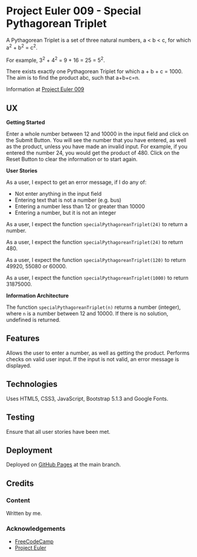 # Project Euler 009 - Special Pythagorean Triplet

A Pythagorean Triplet is a set of three natural numbers, a < b < c, for which a<sup>2</sup> + b<sup>2</sup> = c<sup>2</sup>.

For example, 3<sup>2</sup> + 4<sup>2</sup> = 9 + 16 = 25 = 5<sup>2</sup>.

There exists exactly one Pythagorean Triplet for which a + b + c = 1000.
The aim is to find the product abc, such that a+b+c=n.

Information at [Project Euler 009](https://projecteuler.net/problem=9)

## UX

**Getting Started**

Enter a whole number between 12 and 10000 in the input field and click on the Submit Button.  You will see the number that you have entered, as well as the product, unless you have made an invalid input.  For example, if you entered the number 24, you would get the product of 480.  Click on the Reset Button to clear the information or to start again.

**User Stories**

As a user, I expect to get an error message, if I do any of:


- Not enter anything in the input field
- Entering text that is not a number (e.g. bus)
- Entering a number less than 12 or greater than 10000
- Entering a number, but it is not an integer

As a user, I expect the function `specialPythagoreanTriplet(24)` to return a number.

As a user, I expect the function `specialPythagoreanTriplet(24)` to return 480.

As a user, I expect the function `specialPythagoreanTriplet(120)` to return 49920, 55080 or 60000.

As a user, I expect the function `specialPythagoreanTriplet(1000)` to return 31875000.

**Information Architecture**

The function `specialPythagoreanTriplet(n)` returns a number (integer), where `n` is a number between 12 and 10000.  If there is no solution, undefined is returned.

## Features

Allows the user to enter a number, as well as getting the product.  Performs checks on valid user input.  If the input is not valid, an error message is displayed.

## Technologies

Uses HTML5, CSS3, JavaScript, Bootstrap 5.1.3 and Google Fonts.

## Testing

Ensure that all user stories have been met.

## Deployment

Deployed on [GitHub Pages](https://derektypist.github.io/project-euler-009) at the main branch.

## Credits

### Content

Written by me.

### Acknowledgements

- [FreeCodeCamp](https://www.freecodecamp.org)
- [Project Euler](https://projecteuler.net)